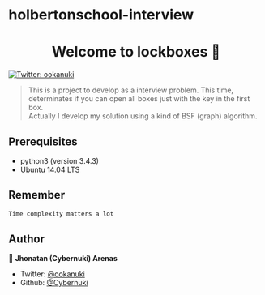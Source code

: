 # holbertonschool-interview
<h1 align="center">Welcome to lockboxes 👋</h1>
<p>
  <a href="https://twitter.com/ookanuki" target="_blank">
    <img alt="Twitter: ookanuki" src="https://img.shields.io/twitter/follow/ookanuki.svg?style=social" />
  </a>
</p>

> This is a project to develop as a interview problem. This time, determinates if you can open all boxes just with the key in the first box.  
> Actually I develop my solution using a kind of BSF (graph) algorithm.

## Prerequisites

- python3 (version 3.4.3)
- Ubuntu 14.04 LTS

## Remember
```sh
Time complexity matters a lot
```

## Author

👤 **Jhonatan (Cybernuki) Arenas**

* Twitter: [@ookanuki](https://twitter.com/ookanuki)
* Github: [@Cybernuki](https://github.com/Cybernuki)
